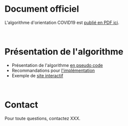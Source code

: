 # Document officiel

L'algorithme d'orientation COVID19 est [publié en PDF ici](https://delegation-numerique-en-sante.github.io/covid19-algorithme-orientation/documents/algorithme-orientation-COVID19-23032020.pdf).

<br/>

# Présentation de l'algorithme

- Présentation de l'algorithme [en pseudo code](https://github.com/Delegation-numerique-en-sante/covid19-algorithme-orientation/blob/master/pseudo-code.org)
- Recommandations pour [l'implémentation](https://github.com/Delegation-numerique-en-sante/covid19-algorithme-orientation/blob/master/implementation.org)
- Exemple de [site interactif](https://delegation-numerique-en-sante.github.io/covid19-algorithme-orientation/exemple-interactif.html)

<br/>

# Contact

Pour toute questions, contactez XXX.


